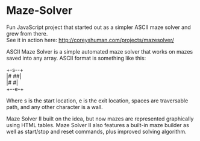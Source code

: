 # Maze-Solver
Fun JavaScript project that started out as a simpler ASCII maze solver and grew from there.  
See it in action here: http://coreyshuman.com/projects/mazesolver/

ASCII Maze Solver is a simple automated maze solver that works on mazes saved into any array. ASCII format is something like this:

+-s--+  
|# ##|  
|#  #|  
+--e-+  

Where s is the start location, e is the exit location, spaces are traversable path, and any other character is a wall.

Maze Solver II built on the idea, but now mazes are represented graphically using HTML tables. 
Maze Solver II also features a built-in maze builder as well as start/stop and reset commands, plus improved solving algorithm.

